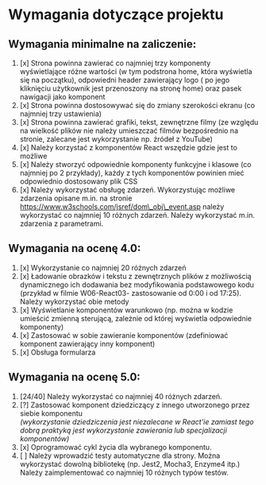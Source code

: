 # Wymagania dotyczące projektu

## Wymagania minimalne na zaliczenie:
1. [x] Strona powinna zawierać co najmniej trzy komponenty wyświetlające różne wartości (w tym
podstrona home, która wyświetla się na początku), odpowiedni header zawierający logo ( po
jego kliknięciu użytkownik jest przenoszony na stronę home) oraz pasek nawigacji jako
komponent
2. [x] Strona powinna dostosowywać się do zmiany szerokości ekranu (co najmniej trzy ustawienia)
3. [x] Strona powinna zawierać grafiki, tekst, zewnętrzne filmy (ze względu na wielkość plików nie
należy umieszczać filmów bezpośrednio na stronie, zalecane jest wykorzystanie np. źródeł z
YouTube)
4. [x] Należy korzystać z komponentów React wszędzie gdzie jest to możliwe
5. [x] Należy stworzyć odpowiednie komponenty funkcyjne i klasowe (co najmniej po 2 przykłady),
każdy z tych komponentów powinien mieć odpowiednio dostosowany plik CSS
6. [x] Należy wykorzystać obsługę zdarzeń. Wykorzystując możliwe zdarzenia opisane m.in. na
stronie https://www.w3schools.com/jsref/dom\_obj\_event.asp należy wykorzystać co najmniej
10 różnych zdarzeń. Należy wykorzystać m.in. zdarzenia z parametrami.
## Wymagania na ocenę 4.0:
1. [x] Wykorzystanie co najmniej 20 różnych zdarzeń
2. [x] Ładowanie obrazków i tekstu z zewnętrznych plików z możliwością dynamicznego ich
dodawania bez modyfikowania podstawowego kodu (przykład w filmie W06-React03-
zastosowanie od 0:00 i od 17:25). Należy wykorzystać obie metody
3. [x] Wyświetlanie komponentów warunkowo (np. można w kodzie umieścić zmienną sterującą,
zależnie od której wyświetla odpowiednie komponenty)
4. [x] Zastosować w sobie zawieranie komponentów (zdefiniować komponent zawierający inny
komponent)
5. [x] Obsługa formularza
## Wymagania na ocenę 5.0:
1. [24/40] Należy wykorzystać co najmniej 40 różnych zdarzeń.
2. [?] Zastosować komponent dziedziczący z innego utworzonego przez siebie komponentu  
*(wykorzystanie dziedziczenia jest niezalecane w React'ie zamiast tego dobrą praktyką jest wykorzystanie zawierania lub specjalizacji komponentów)*
3. [x] Oprogramować cykl życia dla wybranego komponentu.
4. [ ] Należy wprowadzić testy automatyczne dla strony. Można wykorzystać dowolną bibliotekę
(np. Jest2, Mocha3, Enzyme4 itp.) Należy zaimplementować co najmniej 10 różnych typów
testów.
